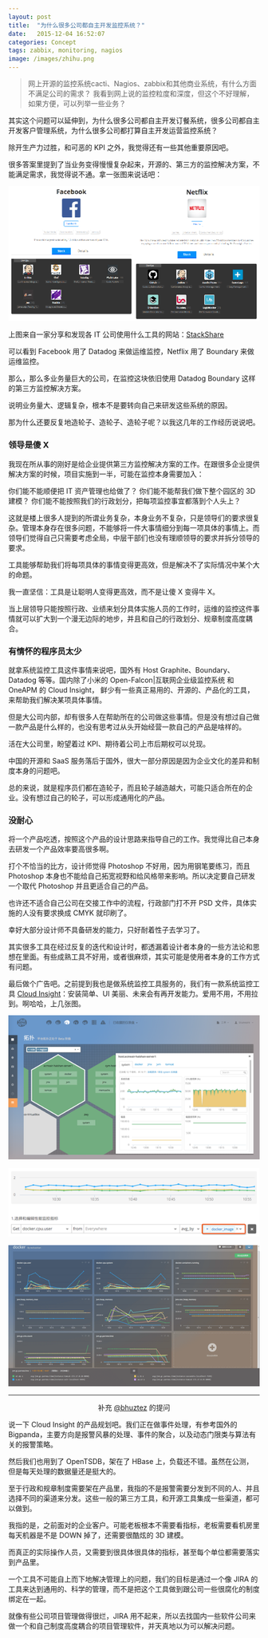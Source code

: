 ```yaml
---
layout: post
title:  "为什么很多公司都自主开发监控系统？"
date:   2015-12-04 16:52:07
categories: Concept
tags: zabbix, monitoring, nagios
image: /images/zhihu.png
---
```


> 网上开源的监控系统cacti、Nagios、zabbix和其他商业系统，有什么方面不满足公司的需求？ 我看到网上说的监控粒度和深度，但这个不好理解，如果方便，可以列举一些业务？

其实这个问题可以延伸到，为什么很多公司都自主开发订餐系统，很多公司都自主开发客户管理系统，为什么很多公司都打算自主开发运营监控系统？

除开生产力过胜，和可恶的 KPI 之外，我觉得还有一些其他重要原因吧。

很多答案里提到了当业务变得慢慢复杂起来，开源的、第三方的监控解决方案，不能满足需求，我觉得说不通。拿一张图来说话吧：

![](/images/zhihu-monitoring-1.png)


上图来自一家分享和发现各 IT 公司使用什么工具的网站：[StackShare](http://stackshare.io/)

可以看到 Facebook 用了 Datadog 来做运维监控，Netflix 用了 Boundary 来做运维监控。

那么，那么多业务量巨大的公司，在监控这块依旧使用 Datadog Boundary 这样的第三方监控解决方案。

说明业务量大、逻辑复杂，根本不是要转向自己来研发这些系统的原因。

那为什么还要反复地造轮子、造轮子、造轮子呢？以我这几年的工作经历说说吧。

### 领导是傻 X


我现在所从事的刚好是给企业提供第三方监控解决方案的工作。在跟很多企业提供解决方案的时候，项目实施到一半，可能在监控本身需要加入：

你们能不能顺便把 IT 资产管理也给做了？
你们能不能帮我们做下整个园区的 3D 建模？
你们能不能按照我们的行政划分，把每项监控事宜都落到个人头上？

这就是楼上很多人提到的所谓业务复杂，本身业务不复杂，只是领导们的要求很复杂。管理本身存在很多问题，不能够将一件大事情细分到每一项具体的事情上。而领导们觉得自己只需要考虑全局，中层干部们也没有理顺领导的要求并拆分领导的要求。

工具能够帮助我们将每项具体的事情变得更高效，但是解决不了实际情况中某个大的命题。

我一直坚信：工具是让聪明人变得更高效，而不是让傻 X 变得牛 X。


当上层领导只能按照行政、业绩来划分具体实施人员的工作时，运维的监控这件事情就可以扩大到一个漫无边际的地步，并且和自己的行政划分、规章制度高度耦合。

### 有情怀的程序员太少

就拿系统监控工具这件事情来说吧，国外有 Host Graphite、Boundary、Datadog 等等。国内除了小米的 Open-Falcon|互联网企业级监控系统 和 OneAPM 的 Cloud Insight， 鲜少有一些真正易用的、开源的、产品化的工具，来帮助我们解决某项具体事情。

但是大公司内部，却有很多人在帮助所在的公司做这些事情。但是没有想过自己做一款产品是什么样的，也没有思考过从头开始经营一款自己的产品是啥样的。

活在大公司里，盼望着过 KPI、期待着公司上市后期权可以兑现。

中国的开源和 SaaS 服务落后于国外，很大一部分原因是因为企业文化的差异和制度本身的问题吧。

总的来说，就是程序员们都在造轮子，而且轮子越造越大，可能只适合所在的企业。没有想过自己的轮子，可以形成通用化的产品。

### 没耐心


将一个产品吃透，按照这个产品的设计思路来指导自己的工作。我觉得比自己本身去研发一个产品效率要高很多啊。

打个不恰当的比方，设计师觉得 Photoshop 不好用，因为用钢笔要练习，而且 Photoshop 本身也不能给自己拓宽视野和给风格带来影响。所以决定要自己研发一个取代 Photoshop 并且更适合自己的产品。

也许还不适合自己公司在交接工作中的流程，行政部门打不开 PSD 文件，具体实施的人没有要求换成 CMYK 就印刷了。

幸好大部分设计师不具备研发的能力，只好耐着性子去学习了。

其实很多工具在经过反复的迭代和设计时，都透漏着设计者本身的一些方法论和思想在里面。有些成熟工具不好用，或者很麻烦，其实可能是使用者本身的工作方式有问题。

最后做个广告吧。之前提到我也是做系统监控工具服务的，我们有一款系统监控工具 [Cloud Insight](http://www.oneapm.com/ci/feature.html)：安装简单、UI 美丽、未来会有再开发能力。爱用不用，不用拉到。啊哈哈，上几张图。

![](/images/zhihu-monitoring-2.png)

![](/images/zhihu-monitoring-3.png)

![](/images/zhihu-monitoring-4.png)

---

<p style="text-align:center">补充 <a href="https://www.zhihu.com/people/dcddea61834f6b2dcb515f393fe29575" target="_blank">@bhuztez</a> 的提问</p>

说一下 Cloud Insight 的产品规划吧。我们正在做事件处理，有参考国外的 Bigpanda，主要方向是报警风暴的处理、事件的聚合，以及动态门限类与算法有关的报警策略。

然后我们也用到了 OpenTSDB，架在了 HBase 上，负载还不错。虽然在公测，但是每天处理的数据量还是挺大的。

至于行政和规章制度需要架在产品里，我指的不是报警需要分发到不同的人、并且选择不同的渠道来分发。这些一般的第三方工具，和开源工具集成一些渠道，都可以做到。

我指的是，之前面对的企业客户。可能老板根本不需要看指标，老板需要看机房里每天机器是不是 DOWN 掉了，还需要很酷炫的 3D 建模。

而真正的实际操作人员，又需要到很具体很具体的指标，甚至每个单位都需要落实到产品里。

一个工具不可能自上而下地解决管理上的问题，我们的目标是通过一个像 JIRA 的工具来达到通用的、科学的管理，而不是把这个工具做到跟公司一些很腐化的制度绑定在一起。

就像有些公司项目管理做得很烂，JIRA 用不起来，所以去找国内一些软件公司来做一个和自己制度高度耦合的项目管理软件，并天真地以为可以解决问题。
